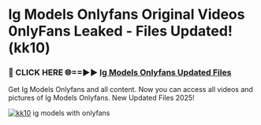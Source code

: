 # Ig Models Onlyfans Original Videos 0nlyFans Leaked - Files Updated! (kk10)

<h3>🔴 CLICK HERE 🌐==►► <a href="https://tinyurl.com/2jnfzry5" rel="nofollow">Ig Models Onlyfans Updated Files</a></h3>

Get Ig Models Onlyfans and all content. Now you can access all videos and pictures of Ig Models Onlyfans. New Updated Files 2025!

[![kk10](https://i.imgur.com/GyGTBgg.gif)](https://tinyurl.com/2jnfzry5)
ig models with onlyfans